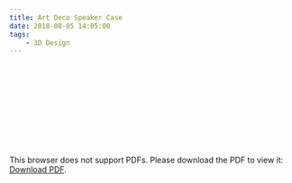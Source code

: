 ```yaml
---
title: Art Deco Speaker Case
date: 2018-08-05 14:05:00
tags: 
    - 3D Design
---
```


<object data="https://butty-builds.me/C++%20Programming%20eLogbook.pdf" type="application/pdf" width="1200px" height="1800px">
<! -- Waylan & amc @ https://stackoverflow.com/questions/39777166/display-pdf-image-in-markdown -->
    <embed src="https://butty-builds.me/C++%20Programming%20eLogbook.pdf">
        <p>This browser does not support PDFs. Please download the PDF to view it: <a href="https://butty-builds.me/C++%20Programming%20eLogbook.pdf">Download PDF</a>.</p>
    </embed>
</object>


